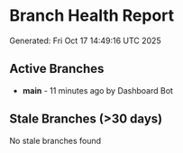 # Branch Health Report
Generated: Fri Oct 17 14:49:16 UTC 2025

## Active Branches
- **main** - 11 minutes ago by Dashboard Bot

## Stale Branches (>30 days)
No stale branches found
